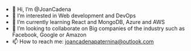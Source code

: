 - 👋 Hi, I’m @JoanCadena
- 👀 I’m interested in Web development and DevOps
- 🌱 I’m currently learning React and MongoDB, Azure and AWS
- 💞️ I’m looking to collaborate on Big companies of the industry such as Facebook, Google or Amazon
- 📫 How to reach me: joancadenapaternina@outlook.com

